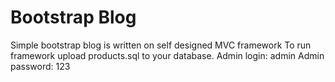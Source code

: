 # Bootstrap Blog

Simple bootstrap blog is written on self designed MVC framework
To run framework upload products.sql to your database. 
Admin login: admin
Admin password: 123
